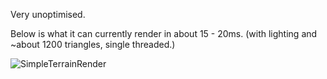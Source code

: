 Very unoptimised.

Below is what it can currently render in about 15 - 20ms. (with lighting and ~about 1200 triangles, single threaded.)

![SimpleTerrainRender](https://github.com/user-attachments/assets/4321a610-de83-40d2-b3fa-4b53b03f0e90)
